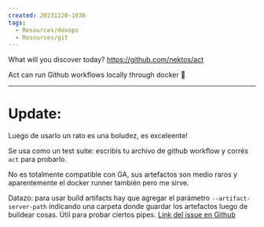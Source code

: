 ```yaml
---
created: 20231220-1038
tags:
  - Resources/devops
  - Resources/git
---
```


What will you discover today?
https://github.com/nektos/act

Act can run Github workflows locally through docker 👀

---
# Update:

Luego de usarlo un rato es una boludez, es exceleente!

Se usa como un test suite: escribís tu archivo de github workflow y corrés `act` para probarlo.

No es totalmente compatible con GA, sus artefactos son medio raros y aparentemente el docker runner también pero me sirve.

Datazo: para usar build artifacts hay que agregar el parámetro `--artifact-server-path` indicando una carpeta donde guardar los artefactos luego de buildear cosas. Útil para probar ciertos pipes. [Link del issue en Github](https://github.com/nektos/act/issues/329)


